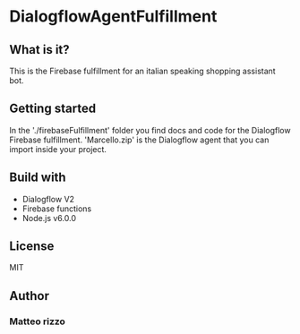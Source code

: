 # DialogflowAgentFulfillment

## What is it?
This is the Firebase fulfillment for an italian speaking shopping assistant bot.

## Getting started
In the './firebaseFulfillment' folder you find docs and code for the Dialogflow Firebase fulfillment. 'Marcello.zip' is the Dialogflow agent that you can import inside your project.

## Build with
* Dialogflow V2
* Firebase functions
* Node.js v6.0.0

## License
MIT

## Author
### Matteo rizzo
